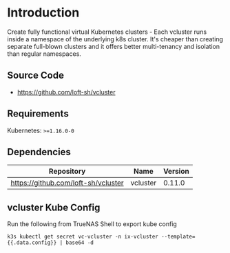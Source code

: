 # Introduction

Create fully functional virtual Kubernetes clusters - Each vcluster runs inside a namespace of the underlying k8s cluster. It's cheaper than creating separate full-blown clusters and it offers better multi-tenancy and isolation than regular namespaces.

## Source Code

* <https://github.com/loft-sh/vcluster>

## Requirements

Kubernetes: `>=1.16.0-0`

## Dependencies

| Repository | Name | Version |
|------------|------|---------|
| https://github.com/loft-sh/vcluster | vcluster | 0.11.0 |

## vcluster Kube Config

Run the following from TrueNAS Shell to export kube config
```
k3s kubectl get secret vc-vcluster -n ix-vcluster --template={{.data.config}} | base64 -d
```
